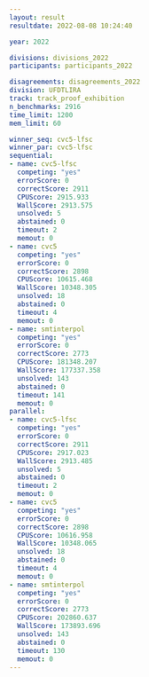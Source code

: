 ```yaml
---
layout: result
resultdate: 2022-08-08 10:24:40

year: 2022

divisions: divisions_2022
participants: participants_2022

disagreements: disagreements_2022
division: UFDTLIRA
track: track_proof_exhibition
n_benchmarks: 2916
time_limit: 1200
mem_limit: 60

winner_seq: cvc5-lfsc
winner_par: cvc5-lfsc
sequential:
- name: cvc5-lfsc
  competing: "yes"
  errorScore: 0
  correctScore: 2911
  CPUScore: 2915.933
  WallScore: 2913.575
  unsolved: 5
  abstained: 0
  timeout: 2
  memout: 0
- name: cvc5
  competing: "yes"
  errorScore: 0
  correctScore: 2898
  CPUScore: 10615.468
  WallScore: 10348.305
  unsolved: 18
  abstained: 0
  timeout: 4
  memout: 0
- name: smtinterpol
  competing: "yes"
  errorScore: 0
  correctScore: 2773
  CPUScore: 181348.207
  WallScore: 177337.358
  unsolved: 143
  abstained: 0
  timeout: 141
  memout: 0
parallel:
- name: cvc5-lfsc
  competing: "yes"
  errorScore: 0
  correctScore: 2911
  CPUScore: 2917.023
  WallScore: 2913.485
  unsolved: 5
  abstained: 0
  timeout: 2
  memout: 0
- name: cvc5
  competing: "yes"
  errorScore: 0
  correctScore: 2898
  CPUScore: 10616.958
  WallScore: 10348.065
  unsolved: 18
  abstained: 0
  timeout: 4
  memout: 0
- name: smtinterpol
  competing: "yes"
  errorScore: 0
  correctScore: 2773
  CPUScore: 202860.637
  WallScore: 173893.696
  unsolved: 143
  abstained: 0
  timeout: 130
  memout: 0
---
```

